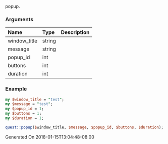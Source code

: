 popup.
### Arguments
**Name**|**Type**|**Description**
:---|:---|:---
window_title|string|
message|string|
popup_id|int|
buttons|int|
duration|int|

### Example

```perl
my $window_title = "test";
my $message = "test";
my $popup_id = 1;
my $buttons = 1;
my $duration = 1;

quest::popup($window_title, $message, $popup_id, $buttons, $duration); # Returns void
```


Generated On 2018-01-15T13:04:48-08:00